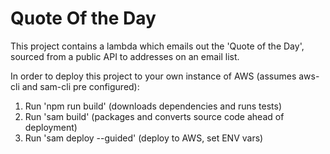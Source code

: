 # Quote Of the Day

This project contains a lambda which emails out the 'Quote of the Day', sourced from a public API to addresses on an email list.

In order to deploy this project to your own instance of AWS (assumes aws-cli and sam-cli pre configured):
1. Run 'npm run build' (downloads dependencies and runs tests)
2. Run 'sam build' (packages and converts source code ahead of deployment)
3. Run 'sam deploy --guided' (deploy to AWS, set ENV vars)

